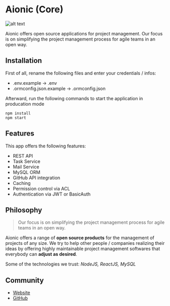 # Aionic (Core)

![alt text](https://avatars0.githubusercontent.com/u/42389304?s=100&v=4 'Aionic Logo')

Aionic offers open source applications for project management. Our focus is on simplifying the project management process for agile teams in an open way.

## Installation

First of all, rename the following files and enter your credentials / infos:

- .env.example -> .env
- .ormconfig.json.example -> .ormconfig.json

Afterward, run the following commands to start the application in producation mode

```
npm install
npm start
```

## Features

This app offers the following features:

- REST API
- Task Service
- Mail Service
- MySQL ORM
- GitHub API integration
- Caching
- Permission control via ACL
- Authentication via JWT or BasicAuth

## Philosophy

> Our focus is on simplifying the project management process for agile teams in an open way.

Aionic offers a range of **open source products** for the management of projects of any size. We try to help other people / companies realizing their ideas by offering highly maintainable project management softwares that everybody can **adjust as desired**.

Some of the technologies we trust: _NodeJS, ReactJS, MySQL_

## Community

- [Website](https://aionic.app)
- [GitHub](https://github.com/Aionic-App)
